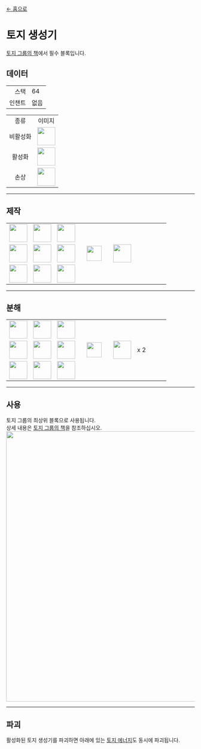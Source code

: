 [← 홈으로](../)
# 토지 생성기
[토지 그룹의 책](land_book.md)에서 필수 블록입니다.

## 데이터
<table>
    <tr><td align="end">스택</td><td>64</td></tr>
    <tr><td align="end">인챈트</td><td>없음</td></tr>
</table>
<table>
    <tr><td align="center">종류</td><td align="center">이미지</td></tr>
    <tr><td align="center">비활성화</td><td><img src="https://i.imgur.com/wR67Nmg.png" height="48"/></td></tr>
    <tr><td align="center">활성화</td><td><img src="https://i.imgur.com/8C7ll4l.gif" height="48"/></td></tr>
    <tr><td align="center">손상</td><td><img src="https://i.imgur.com/fVdnF4X.png" height="48"/></td></tr>
</table>

---

## 제작
<table>
    <tr><td><img src="https://i.imgur.com/oy4arVO.png" width="48"/></td><td><img src="https://i.imgur.com/oy4arVO.png" width="48"/></td><td><img src="https://i.imgur.com/oy4arVO.png" width="48"/></td><td colspan="3"></td></tr>
    <tr><td><img src="https://i.imgur.com/oy4arVO.png" width="48"/></td><td><img src="https://i.imgur.com/hhnlgTn.png" width="48"/></td><td><img src="https://i.imgur.com/oy4arVO.png" width="48"/></td><td width="70" align="center"><img src="https://i.imgur.com/VE0KqIE.png" width="40"/></td><td><img src="https://i.imgur.com/wR67Nmg.png" width="48"/></td><td width="70"></td></tr>
    <tr><td><img src="https://i.imgur.com/oy4arVO.png" width="48"/></td><td><img src="https://i.imgur.com/oy4arVO.png" width="48"/></td><td><img src="https://i.imgur.com/oy4arVO.png" width="48"/></td><td colspan="3"></td></tr>
</table>

---

## 분해
<table>
    <tr><td><img src="https://i.imgur.com/wl43BjZ.png" width="48"/></td><td><img src="https://i.imgur.com/wl43BjZ.png" width="48"/></td><td><img src="https://i.imgur.com/wl43BjZ.png" width="48"/></td><td colspan="3"></td></tr>
    <tr><td><img src="https://i.imgur.com/wl43BjZ.png" width="48"/></td><td><img src="https://i.imgur.com/fVdnF4X.png" width="48"/></td><td><img src="https://i.imgur.com/wl43BjZ.png" width="48"/></td><td width="70" align="center"><img src="https://i.imgur.com/VE0KqIE.png" width="40"/></td><td><img src="https://i.imgur.com/oy4arVO.png" width="48"/></td><td width="70">x 2</td></tr>
    <tr><td><img src="https://i.imgur.com/wl43BjZ.png" width="48"/></td><td><img src="https://i.imgur.com/wl43BjZ.png" width="48"/></td><td><img src="https://i.imgur.com/wl43BjZ.png" width="48"/></td><td colspan="3"></td></tr>
</table>

---

## 사용
토지 그룹의 최상위 블록으로 사용됩니다.  
상세 내용은 [토지 그룹의 책](land_book.md)을 참조하십시오.
<img src="https://i.imgur.com/nW7GC4b.png" width="720"/>

---

## 파괴
활성화된 토지 생성기를 파괴하면 아래에 있는 [토지 에너지](land_energy.md)도 동시에 파괴됩니다.
